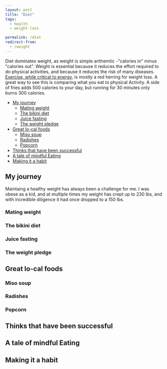 ```yaml
---
layout: post
title: "Diet"
tags:
  - health
  - weight-loss

permalink: /diet
redirect-from:
  - /weight
---
```


Diet dominates weight, as weight is simple arithemtic -"calories in" minus "calories out". Weight is essential because it reduces the effort required to do physical activities, and because it reduces the risk of many diseases. [Exercise, while critical to energy](/exercise), is mostly a red herring for weight loss. A great way to see this is comparing what you eat to physical Activity. A side of fries adds 500 calories to your day, but running for 30 minutes only burns 300 calories.

<!-- prettier-ignore-start -->

<!-- vim-markdown-toc GFM -->

- [My journey](#my-journey)
    - [Mating weight](#mating-weight)
    - [The bikini diet](#the-bikini-diet)
    - [Juice fasting](#juice-fasting)
    - [The weight pledge](#the-weight-pledge)
- [Great lo-cal foods](#great-lo-cal-foods)
    - [Miso soup](#miso-soup)
    - [Radishes](#radishes)
    - [Popcorn](#popcorn)
- [Thinks that have been successful](#thinks-that-have-been-successful)
- [A tale of mindful Eating](#a-tale-of-mindful-eating)
- [Making it a  habit](#making-it-a--habit)

<!-- vim-markdown-toc -->
<!-- prettier-ignore-end -->

## My journey

Maintaing a healthy weight has always been a challenge for me. I was obese as a kid, and at multiple times my weight has crept up to 230 lbs, and with incredible diligence it had once dropped to a 150 lbs.

### Mating weight

### The bikini diet

### Juice fasting

### The weight pledge

## Great lo-cal foods

### Miso soup

### Radishes

### Popcorn

## Thinks that have been successful

## A tale of mindful Eating

## Making it a habit
